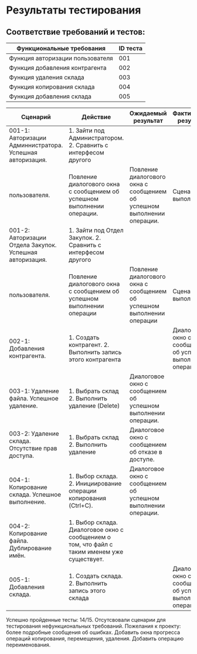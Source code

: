 
# Результаты тестирования
## Соответствие требований и тестов:
| Функциональные требования         | ID теста           |
| ------------- |------------------|
| Функция авторизации пользователя  | 001 |
| Функция добавления контрагента    | 002 |
| Функция удаления склада | 003 |
| Функция копирования склада  | 004 |
| Функция добавления склада   | 005 |

| Сценарий         | Действие           | Ожидаемый результат         | Фактический результат           | Оценка         |
| ---------------- |------------------- | ----------------------------|---------------------------------|----------------|
| 001-1: Авторизации Админнистратора. Успешная авторизация. | 1. Зайти под Администратором. 2. Сравнить с интерфесом другого
пользователя. | Повление диалогового окна с сообщением об успешном выполнении операции. | Повление диалогового окна с сообщением об успешном выполнении операции. | Сценари.й выполнен. |
001-2: Авторизации Отдела Закупок. Успешная авторизация. | 1. Зайти под Отдел Закупок. 2. Сравнить с интерфесом другого
пользователя. | Повление диалогового окна с сообщением об успешном выполнении операции | Повление диалогового окна с сообщением об успешном выполнении операции | Сценарий выполнен |
| 002-1:  Добавления контрагента.  | 1. Создать контрагент. 2. Выполнить запись этого контрагента   | | Диалоговое окно с сообщением об успешном выполнении операции. |  |  |
| 003-1: Удаление файла. Успешное удаление. | 1. Выбрать склад 2. Выполнить удаление (Delete) | Диалоговое окно с сообщением об успешном выполнении операции. |  |  |
| 003-2: Удаление склада. Отсутствие прав доступа. | 1. Выбрать склад 2. Выполнить удаление | Диалоговое окно с сообщением об отказе в доступе. |  |  |
| 004-1: Копирование склада. Успешное выполнение. | 1. Выбор склада. 2. Инициирование операции копирования (Ctrl+C).  | Диалоговое окно с сообщением об успешном выполнении операции. |  |  |
| 004-2: Копирование файла. Дублирование имён. | 1. Выбор склада.  Диалоговое окно с сообщением о том, что файл с таким именем уже существует. |  |  |
 005-1:  Добавления склада.  | 1. Создать склада. 2. Выполнить запись этого склада   | | Диалоговое окно с сообщением об успешном выполнении операции. |  |  |


Успешно пройденные тесты: 14/15.
Отсутсвовали сценарии для тестирования нефункциональных требований.
Пожелания к проекту: более подробные сообщения об ошибках. Добавить окна прогресса операций копирования, перемещения, удаления. Добавить операцию переименования.
